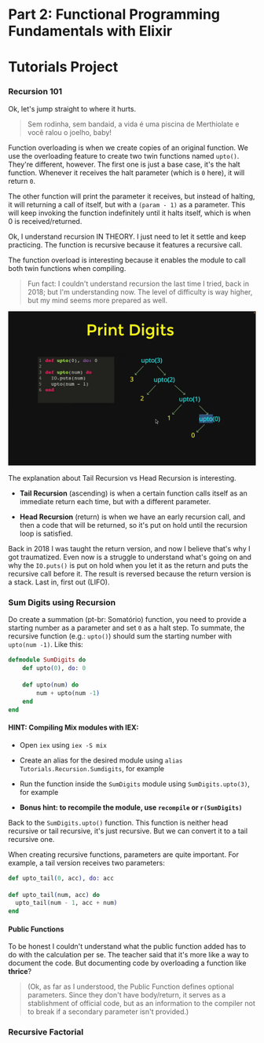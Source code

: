 # Part 2: Functional Programming Fundamentals with Elixir

# Tutorials Project

### Recursion 101

Ok, let's jump straight to where it hurts.

> Sem rodinha, sem bandaid, a vida é uma piscina de Merthiolate e você ralou o joelho, baby!

Function overloading is when we create copies of an original function. We use the overloading feature to create two twin functions named `upto()`. They're different, however. The first one is just a base case, it's the halt function. Whenever it receives the halt parameter (which is `0` here), it will return `0`.

The other function will print the parameter it receives, but instead of halting, it will returning a call of itself, but with a `(param - 1)` as a parameter. This will keep invoking the function indefinitely until it halts itself, which is when 0 is received/returned.

Ok, I understand recursion IN THEORY. I just need to let it settle and keep practicing. The function is recursive because it features a recursive call.

The function overload is interesting because it enables the module to call both twin functions when compiling.

> Fun fact: I couldn't understand recursion the last time I tried, back in 2018; but I'm understanding now. The level of difficulty is way higher, but my mind seems more prepared as well.

![recursion-function-explained](https://github.com/divertimentos/course-elixir-freecodecamp/blob/main/assets/elixir-recursion.png)

The explanation about Tail Recursion vs Head Recursion is interesting.

- **Tail Recursion** (ascending) is when a certain function calls itself as an immediate return each time, but with a different parameter.

- **Head Recursion** (return) is when we have an early recursion call, and then a code that will be returned, so it's put on hold until the recursion loop is satisfied.

Back in 2018 I was taught the return version, and now I believe that's why I got traumatized. Even now is a struggle to understand what's going on and why the `IO.puts()` is put on hold when you let it as the return and puts the recursive call before it. The result is reversed because the return version is a stack. Last in, first out (LIFO).

### Sum Digits using Recursion

Do create a summation (pt-br: Somatório) function, you need to provide a starting number as a parameter and set `0` as a halt step. To summate, the recursive function (e.g.: `upto()`) should sum the starting number with `upto(num -1)`. Like this:

```elixir
defmodule SumDigits do
    def upto(0), do: 0

    def upto(num) do
        num + upto(num -1)
    end
end
```

#### HINT: Compiling Mix modules with IEX:

- Open `iex` using `iex -S mix`

- Create an alias for the desired module using `alias Tutorials.Recursion.Sumdigits`, for example

- Run the function inside the `SumDigits` module using `SumDigits.upto(3)`, for example

- **Bonus hint: to recompile the module, use `recompile` or `r(SumDigits)`**

Back to the `SumDigits.upto()` function. This function is neither head recursive or tail recursive, it's just recursive. But we can convert it to a tail recursive one.

When creating recursive functions, parameters are quite important. For example, a tail version receives two parameters:

```elixir
def upto_tail(0, acc), do: acc

def upto_tail(num, acc) do
  upto_tail(num - 1, acc + num)
end
```

#### Public Functions

To be honest I couldn't understand what the public function added has to do with the calculation per se. The teacher said that it's more like a way to document the code. But documenting code by overloading a function like **thrice**?

> (Ok, as far as I understood, the Public Function defines optional parameters. Since they don't have body/return, it serves as a stablishment of official code, but as an information to the compiler not to break if a secondary parameter isn't provided.) 



### Recursive Factorial
